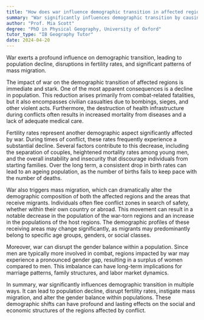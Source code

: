 ```yaml
---
title: "How does war influence demographic transition in affected regions?"
summary: "War significantly influences demographic transition by causing population decline, disrupting fertility rates, and prompting mass migration."
author: "Prof. Mia Scott"
degree: "PhD in Physical Geography, University of Oxford"
tutor_type: "IB Geography Tutor"
date: 2024-04-20
---
```


War exerts a profound influence on demographic transition, leading to population decline, disruptions in fertility rates, and significant patterns of mass migration.

The impact of war on the demographic transition of affected regions is immediate and stark. One of the most apparent consequences is a decline in population. This reduction arises primarily from combat-related fatalities, but it also encompasses civilian casualties due to bombings, sieges, and other violent acts. Furthermore, the destruction of health infrastructure during conflicts often results in increased mortality from diseases and a lack of adequate medical care.

Fertility rates represent another demographic aspect significantly affected by war. During times of conflict, these rates frequently experience a substantial decline. Several factors contribute to this decrease, including the separation of couples, heightened mortality rates among young men, and the overall instability and insecurity that discourage individuals from starting families. Over the long term, a consistent drop in birth rates can lead to an ageing population, as the number of births fails to keep pace with the number of deaths.

War also triggers mass migration, which can dramatically alter the demographic composition of both the affected regions and the areas that receive migrants. Individuals often flee conflict zones in search of safety, whether within their own country or abroad. This movement can result in a notable decrease in the population of the war-torn regions and an increase in the populations of the host regions. The demographic profiles of these receiving areas may change significantly, as migrants may predominantly belong to specific age groups, genders, or social classes.

Moreover, war can disrupt the gender balance within a population. Since men are typically more involved in combat, regions impacted by war may experience a pronounced gender gap, resulting in a surplus of women compared to men. This imbalance can have long-term implications for marriage patterns, family structures, and labor market dynamics.

In summary, war significantly influences demographic transition in multiple ways. It can lead to population decline, disrupt fertility rates, instigate mass migration, and alter the gender balance within populations. These demographic shifts can have profound and lasting effects on the social and economic structures of the regions affected by conflict.
    